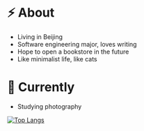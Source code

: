 
# ⚡️ About

- Living in Beijing
- Software engineering major, loves writing
- Hope to open a bookstore in the future
- Like minimalist life, like cats

# 🔭 Currently
-  Studying photography

[![Top Langs](https://github-readme-stats.vercel.app/api/top-langs/?username=pointWu&layout=compact&theme=radical)](https://github.com/anuraghazra/github-readme-stats)

<!--
**PointWu/pointWu** is a ✨ _special_ ✨ repository because its `README.md` (this file) appears on your GitHub profile.

Here are some ideas to get you started:

- 🔭 I’m currently working on ...
- 🌱 I’m currently learning ...
- 👯 I’m looking to collaborate on ...
- 🤔 I’m looking for help with ...
- 💬 Ask me about ...
- 📫 How to reach me: ...
- 😄 Pronouns: ...
- ⚡ Fun fact: ...
-->

